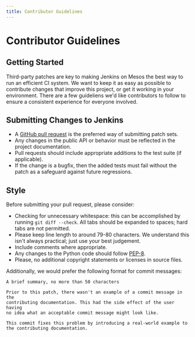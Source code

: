```yaml
---
title: Contributor Guidelines
---
```


# Contributor Guidelines

## Getting Started

Third-party patches are key to making Jenkins on Mesos the best way to run
an efficient CI system. We want to keep it as easy as possible to contribute
changes that improve this project, or get it working in your environment. There
are a few guideliens we'd like contributors to follow to ensure a consistent
experience for everyone involved.

## Submitting Changes to Jenkins

  * A [GitHub pull request][github-pr-docs] is the preferred way of submitting
  patch sets.
  * Any changes in the public API or behavior must be reflected in the project
  documentation.
  * Pull requests should include appropriate additions to the test suite (if
  applicable).
  * If the change is a bugfix, then the added tests must fail without the patch
  as a safeguard against future regressions.


## Style

Before submitting your pull request, please consider:

  * Checking for unnecessary whitespace: this can be accomplished by running
  `git diff --check`. All tabs should be expanded to spaces; hard tabs are not
  permitted.
  * Please keep line length to around 79-80 characters. We understand this
  isn't always practical; just use your best judgement.
  * Include comments where appropriate.
  * Any changes to the Python code should follow [PEP-8][pep-8-style].
  * Please, no additional copyright statements or licenses in source files.

Additionally, we would prefer the following format for commit messages:

```
A brief summary, no more than 50 characters

Prior to this patch, there wasn't an example of a commit message in the
contributing documentation. This had the side effect of the user having
no idea what an acceptable commit message might look like.

This commit fixes this problem by introducing a real-world example to
the contributing documentation.
```

[github-pr-docs]: https://help.github.com/articles/using-pull-requests
[pep-8-style]: https://www.python.org/dev/peps/pep-0008/

